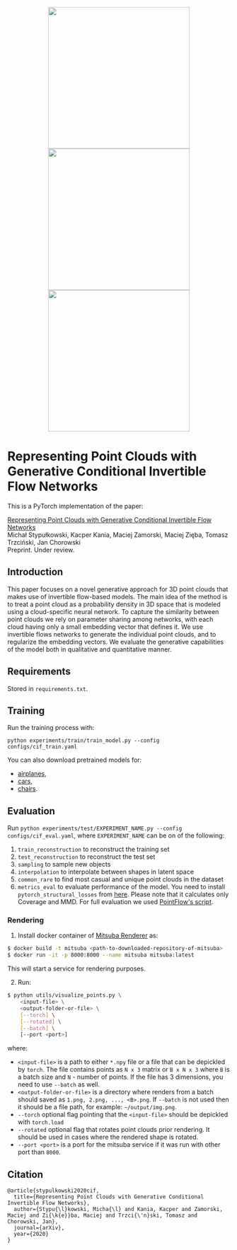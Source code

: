 <!-- ![mainimg](main.png) -->
<!-- ![41](https://user-images.githubusercontent.com/46202559/119234816-18925680-bb30-11eb-98f0-975fccb29269.gif) -->
<!-- ![43](https://user-images.githubusercontent.com/46202559/119234820-1fb96480-bb30-11eb-9607-cb35eae35cd2.gif) -->
<!-- ![96](https://user-images.githubusercontent.com/46202559/119234827-29db6300-bb30-11eb-837d-45d806703367.gif) -->
<p align="center">
<img src="https://user-images.githubusercontent.com/46202559/119234816-18925680-bb30-11eb-98f0-975fccb29269.gif" width="320"/><img src="https://user-images.githubusercontent.com/46202559/119234820-1fb96480-bb30-11eb-9607-cb35eae35cd2.gif" width="320"/><img src="https://user-images.githubusercontent.com/46202559/119234827-29db6300-bb30-11eb-837d-45d806703367.gif" width="320"/>
</p>

# Representing Point Clouds with Generative Conditional Invertible Flow Networks

This is a PyTorch implementation of the paper:

[Representing Point Clouds with Generative Conditional Invertible Flow Networks](https://arxiv.org/abs/2010.11087) <br>
Michał Stypułkowski, Kacper Kania, Maciej Zamorski, Maciej Zięba, Tomasz Trzciński, Jan Chorowski <br>
Preprint. Under review.

## Introduction
This paper focuses on a novel generative approach for 3D point clouds that makes use of invertible flow-based models. The main idea of the method is to treat a point cloud as a probability density in 3D space that is modeled using a cloud-specific neural network. To capture the similarity between point clouds we rely on parameter sharing among networks, with each cloud having only a small embedding vector that defines it. We use invertible flows networks to generate the individual point clouds, and to regularize the embedding vectors. We evaluate the generative capabilities of the model both in qualitative and quantitative manner.

## Requirements
Stored in `requirements.txt`.

## Training
Run the training process with:

`python experiments/train/train_model.py --config configs/cif_train.yaml`

You can also download pretrained models for:
* [airplanes](https://drive.google.com/file/d/1O6poLSnHSGwLXyt7cDYMh8OfGQUL3Khj/view?usp=sharing),
* [cars](https://drive.google.com/file/d/19FRKT0u4QYv8uqOyooNuznC82cLMoTxb/view?usp=sharing),
* [chairs](https://drive.google.com/drive/folders/1GWb74WWttKiRkLtrSqOb9WNspF0tDEeP?usp=sharing).

## Evaluation
Run `python experiments/test/EXPERIMENT_NAME.py --config configs/cif_eval.yaml`,
where `EXPERIMENT_NAME` can be on of the following:

1. `train_reconstruction` to reconstruct the training set
2. `test_reconstruction` to reconstruct the test set
3. `sampling` to sample new objects
4. `interpolation` to interpolate between shapes in latent space
5. `common_rare` to find most casual and unique point clouds in the dataset
6. `metrics_eval` to evaluate performance of the model. You need to install `pytorch_structural_losses` from [here](https://github.com/stevenygd/PointFlow/tree/master/metrics/pytorch_structural_losses). Please note that it calculates only Coverage and MMD. For full evaluation we used [PointFlow's script](https://github.com/stevenygd/PointFlow).  

### Rendering
1. Install docker container of [Mitsuba Renderer](https://github.com/kacperkan/mitsuba-flask-service) as:
```bash
$ docker build -t mitsuba <path-to-downloaded-repository-of-mitsuba>
$ docker run -it -p 8000:8000 --name mitsuba mitsuba:latest 
```
This will start a service for rendering purposes.

2. Run:
```bash
$ python utils/visualize_points.py \
    <input-file> \
    <output-folder-or-file> \
    [--torch] \
    [--rotated] \
    [--batch] \
    [--port <port>]
```
where:
- `<input-file>` is a path to either `*.npy` file or a file that can be depickled by `torch`. The file contains points as `N x 3` matrix or `B x N x 3` where `B` is a batch size and `N` - number of points. If the file has 3 dimensions, you need to use `--batch` as well.
- `<output-folder-or-file>` is a directory where renders from a batch should saved as `1.png, 2.png, ..., <B>.png`. If `--batch` is not used then it should be a file path, for example: `~/output/img.png`.
- `--torch` optional flag pointing that the `<input-file>` should be depickled with `torch.load`
- `--rotated` optional flag that rotates point clouds prior rendering. It should be used in cases where the rendered shape is rotated.
- `--port <port>` is a port for the mitsuba service if it was run with other port than `8000`.

## Citation
```
@article{stypulkowski2020cif,
  title={Representing Point Clouds with Generative Conditional Invertible Flow Networks},
  author={Stypu{\l}kowski, Micha{\l} and Kania, Kacper and Zamorski, Maciej and Zi{\k{e}}ba, Maciej and Trzci{\'n}ski, Tomasz and Chorowski, Jan},
  journal={arXiv},
  year={2020}
}
```
